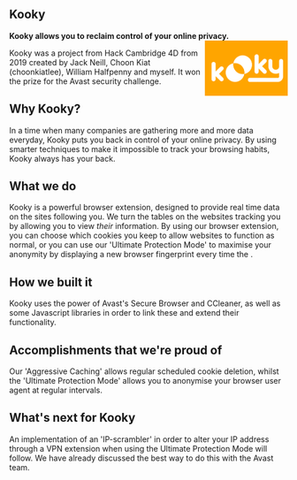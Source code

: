 ## Kooky 

__Kooky allows you to reclaim control of your online privacy.__ <img align="right" width="150" src="https://raw.githubusercontent.com/hiralradia/kooky/master/kookyicon.png">

Kooky was a project from Hack Cambridge 4D from 2019 created by Jack Neill, Choon Kiat (choonkiatlee), William Halfpenny and myself. It won the prize for the Avast security challenge.

## Why Kooky?

In a time when many companies are gathering more and more data everyday, Kooky puts you back in control of your online privacy. By using smarter techniques to make it impossible to track your browsing habits, Kooky always has your back.

## What we do

Kooky is a powerful browser extension, designed to provide real time data on the sites following you. We turn the tables on the websites tracking you by allowing you to view _their_ information. By using our browser extension, you can choose which cookies you keep to allow websites to function as normal, or you can use our 'Ultimate Protection Mode' to maximise your anonymity by displaying a new browser fingerprint every time the .

## How we built it

Kooky uses the power of Avast's Secure Browser and CCleaner, as well as some Javascript libraries in order to link these and extend their functionality.

## Accomplishments that we're proud of

Our 'Aggressive Caching' allows regular scheduled cookie deletion, whilst the 'Ultimate Protection Mode' allows you to anonymise your browser user agent at regular intervals.

## What's next for Kooky

An implementation of an 'IP-scrambler' in order to alter your IP address through a VPN extension when using the Ultimate Protection Mode will follow. We have already discussed the best way to do this with the Avast team.
